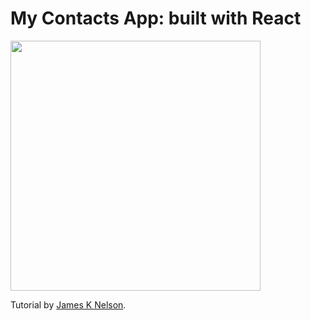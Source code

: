 # My Contacts App: built with React

<img src="http://i.imgur.com/08PVqIf.png" width="400px" />

Tutorial by <a href="http://jamesknelson.com/">James K Nelson</a>.
